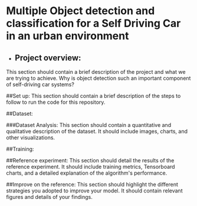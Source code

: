 # Multiple Object detection and classification for a Self Driving Car in an urban environment

- ## Project overview: 
This section should contain a brief description of the project and what we are trying to achieve. Why is object detection such an important component of self-driving car systems?

##Set up: 
This section should contain a brief description of the steps to follow to run the code for this repository.

##Dataset:

###Dataset Analysis: 
This section should contain a quantitative and qualitative description of the dataset. It should include images, charts, and other visualizations.

##Training:

##Reference experiment: 
This section should detail the results of the reference experiment. It should include training metrics, Tensorboard charts, and a detailed explanation of the algorithm's performance.

##Improve on the reference: 
This section should highlight the different strategies you adopted to improve your model. It should contain relevant figures and details of your findings.

